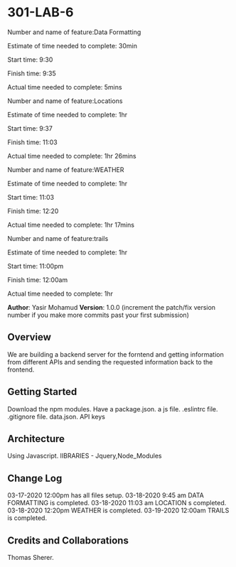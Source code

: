 # 301-LAB-6


Number and name of feature:Data Formatting

Estimate of time needed to complete: 30min

Start time: 9:30

Finish time: 9:35

Actual time needed to complete: 5mins


Number and name of feature:Locations

Estimate of time needed to complete: 1hr

Start time: 9:37

Finish time: 11:03

Actual time needed to complete: 1hr 26mins


Number and name of feature:WEATHER

Estimate of time needed to complete: 1hr

Start time: 11:03

Finish time: 12:20

Actual time needed to complete: 1hr 17mins

Number and name of feature:trails

Estimate of time needed to complete: 1hr

Start time: 11:00pm

Finish time: 12:00am

Actual time needed to complete: 1hr




**Author**: Yasir Mohamud
**Version**: 1.0.0 (increment the patch/fix version number if you make more commits past your first submission)

## Overview
<!-- Provide a high level overview of what this application is and why you are building it, beyond the fact that it's an assignment for this class. (i.e. What's your problem domain?) -->
We are building  a backend server for the forntend and getting information from different APIs and sending the requested information back to the frontend.

## Getting Started
<!-- What are the steps that a user must take in order to build this app on their own machine and get it running? -->
Download the npm modules.
Have a package.json.
a js file.
.eslintrc file.
.gitignore file.
data.json.
API keys

## Architecture
<!-- Provide a detailed description of the application design. What technologies (languages, libraries, etc) you're using, and any other relevant design information. -->
Using Javascript.
lIBRARIES - Jquery,Node_Modules


## Change Log
 <!-- Use this area to document the iterative changes made to your application as each feature is successfully implemented. Use time stamps. Here's an examples: -->

03-17-2020 12:00pm has all files setup.
03-18-2020 9:45 am DATA FORMATTING is completed.
03-18-2020 11:03 am LOCATION  s completed.
03-18-2020 12:20pm WEATHER is completed.
03-19-2020 12:00am TRAILS is completed.


## Credits and Collaborations
<!-- Give credit (and a link) to other people or resources that helped you build this application. -->

Thomas Sherer.
